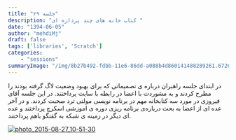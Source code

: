 ```yaml
---
title: "جلسه ۲۹"
description: "کتاب خانه های چند پردازه ای "
date: "1394-06-05"
author: "mehdiMj"
draft: false
tags: ['libraries', 'Scratch']
categories:
    - "sessions"
summaryImage: "/img/8b27b492-fdbb-11e6-86dd-a088b4d860141488289261.672601.jpg"
---
```

در ابتدای جلسه راهبران درباره ی تصمیماتی که برای بهبود وضعیت لاگ گرفته بودند
را مطرح کردند و به مشوردت با اعضا در رابطه با سایت پرداختند. در این جلسه آقای
فیروزی در مورد سه کتابخانه مهم در برنامه نویسی مولتی ترد صحبت کردند. و در آخر
عده ای از اعضا به بحث درباره‌ی برنامه ریزی دوره ی اموزشی اسکرچ پرداختند و عده
ای دیگر در زمینه ی شبکه به گفتگو باهم پرداختند.

[![photo_2015-08-27_10-51-30](../../img/8b27b492-fdbb-11e6-86dd-a088b4d860141488289261.672601.jpg)](img/8b27b492-fdbb-11e6-86dd-a088b4d860141488289261.672601.jpg)
